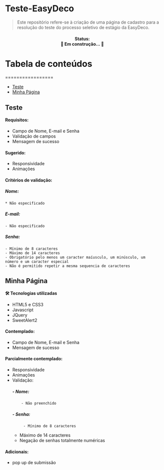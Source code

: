 # Teste-EasyDeco

>Este repositório refere-se à criação de uma página de cadastro para a resolução do teste do processo seletivo de estágio da EasyDeco.

<h4 align="center"> 
  Status: </br>
	🚧  Em construção...  🚧
</h4>

# Tabela de conteúdos
=================
<!--ts-->
   * [Teste](#Teste)
   * [Minha Página](#minha-pagina)
<!--te-->

## Teste

#### Requisitos:
  - Campo de Nome, E-mail e Senha
  - Validação de campos
  - Mensagem de sucesso
  
#### Sugerido:
  - Responsividade
  - Animações

#### Critérios de validação:

  ##### Nome:
  	* Não especificado
		
  ##### E-mail:
    - Não especificado
 ##### Senha:
    - Mínimo de 8 caracteres
    - Máximo de 14 caracteres
    - Obrigatório pelo menos um caracter maíusculo, um minúsculo, um número e um caracter especial
    - Não é permitido repetir a mesma sequencia de caracteres
    

## Minha Página
<a name="minha-pagina"/>

**🛠 Tecnologias utilizadas**

- HTML5 e CSS3
- Javascript
- JQuery
- SweetAlert2

#### Contemplado:
  - Campo de Nome, E-mail e Senha
  - Mensagem de sucesso
  
#### Parcialmente contemplado:
  - Responsividade
  - Animações
  - Validação:
    ##### - Nome: 
      		- Não preenchido
    ##### - Senha:
     		 - Mínimo de 8 caracteres
      - Máximo de 14 caracteres 
      - Negação de senhas totalmente numéricas
      
#### Adicionais:
  - pop up de submissão
  

  
  
  


